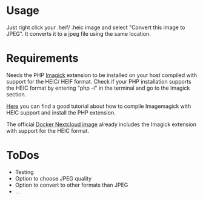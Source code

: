 # Usage
Just right click your .heif/ .heic image and select "Convert this image to JPEG". It converts it to a jpeg file using the same location.

# Requirements
Needs the PHP [Imagick](https://github.com/Imagick/imagick) extension to be installed on your host compiled with support for the HEIC/ HEIF format. Check if your PHP installation supports the HEIC format by entering "php -i" in the terminal and go to the Imagick section.

[Here](https://medium.com/@eplt/5-minutes-to-install-imagemagick-with-heic-support-on-ubuntu-18-04-digitalocean-fe2d09dcef1) you can find a good tutorial about how to compile Imagemagick with HEIC support and install the PHP extension.

The official [Docker Nextcloud image](https://github.com/nextcloud/docker) already includes the Imagick extension with support for the HEIC format.

# ToDos
- Testing
- Option to choose JPEG quality
- Option to convert to other formats than JPEG
- ...